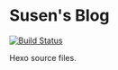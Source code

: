 # Susen's Blog

[![Build Status](https://travis-ci.org/susutou/blog.svg)](https://travis-ci.org/susutou/blog)

Hexo source files.
